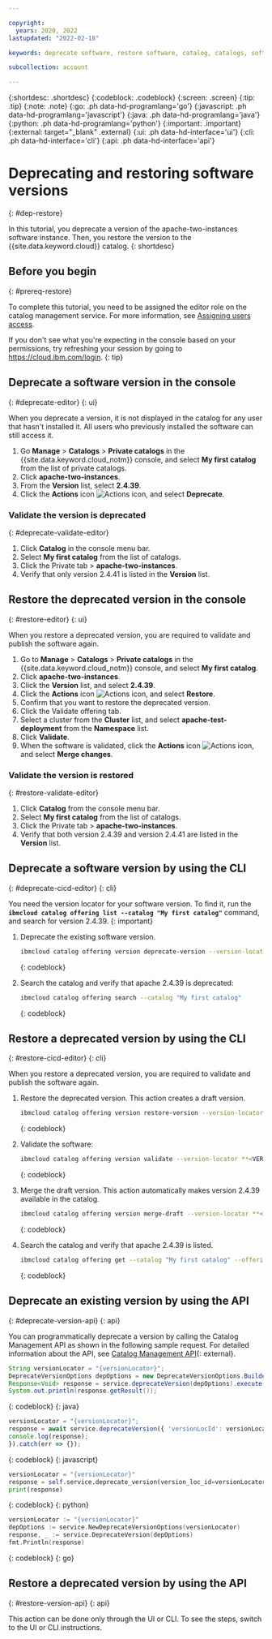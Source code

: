 ```yaml
---

copyright:
  years: 2020, 2022
lastupdated: "2022-02-18"

keywords: deprecate software, restore software, catalog, catalogs, software, private catalog

subcollection: account

---
```


{:shortdesc: .shortdesc}
{:codeblock: .codeblock}
{:screen: .screen}
{:tip: .tip}
{:note: .note}
{:go: .ph data-hd-programlang='go'}
{:javascript: .ph data-hd-programlang='javascript'}
{:java: .ph data-hd-programlang='java'}
{:python: .ph data-hd-programlang='python'}
{:important: .important}
{:external: target="_blank" .external}
{:ui: .ph data-hd-interface='ui'}
{:cli: .ph data-hd-interface='cli'}
{:api: .ph data-hd-interface='api'}

# Deprecating and restoring software versions
{: #dep-restore}

In this tutorial, you deprecate a version of the apache-two-instances software instance. Then, you restore the version to the {{site.data.keyword.cloud}} catalog.
{: shortdesc}

## Before you begin
{: #prereq-restore}

To complete this tutorial, you need to be assigned the editor role on the catalog management service. For more information, see [Assigning users access](/docs/account?topic=account-catalog-access).

   If you don't see what you're expecting in the console based on your permissions, try refreshing your session by going to https://cloud.ibm.com/login.
   {: tip}

## Deprecate a software version in the console
{: #deprecate-editor}
{: ui}

When you deprecate a version, it is not displayed in the catalog for any user that hasn't installed it. All users who previously installed the software can still access it. 

1. Go **Manage** > **Catalogs** > **Private catalogs** in the {{site.data.keyword.cloud_notm}} console, and select **My first catalog** from the list of private catalogs.
1. Click **apache-two-instances**.
1. From the **Version** list, select **2.4.39**. 
1. Click the **Actions** icon ![Actions icon](../icons/actions-icon-vertical.svg "Actions"), and select **Deprecate**.

### Validate the version is deprecated 
{: #deprecate-validate-editor}

1. Click **Catalog** in the console menu bar.
1. Select **My first catalog** from the list of catalogs.
1. Click the Private tab > **apache-two-instances**. 
1. Verify that only version 2.4.41 is listed in the **Version** list.

## Restore the deprecated version in the console
{: #restore-editor}
{: ui}

When you restore a deprecated version, you are required to validate and publish the software again.

1. Go to **Manage** > **Catalogs** > **Private catalogs** in the {{site.data.keyword.cloud_notm}} console, and select **My first catalog**.
1. Click **apache-two-instances**.
1. Click the **Version** list, and select **2.4.39**. 
1. Click the **Actions** icon ![Actions icon](../icons/actions-icon-vertical.svg "Actions"), and select **Restore**.
1. Confirm that you want to restore the deprecated version.
1. Click the Validate offering tab.
1. Select a cluster from the **Cluster** list, and select **apache-test-deployment** from the **Namespace** list.
1. Click **Validate**.
1. When the software is validated, click the **Actions** icon ![Actions icon](../icons/actions-icon-vertical.svg "Actions"), and select **Merge changes**. 

### Validate the version is restored
{: #restore-validate-editor}

1. Click **Catalog** from the console menu bar.
1. Select **My first catalog** from the list of catalogs.
1. Click the Private tab > **apache-two-instances**. 
1. Verify that both version 2.4.39 and version 2.4.41 are listed in the **Version** list.


## Deprecate a software version by using the CLI
{: #deprecate-cicd-editor}
{: cli}

You need the version locator for your software version. To find it, run the **`ibmcloud catalog offering list --catalog "My first catalog"`** command, and search for version 2.4.39.
{: important}

1. Deprecate the existing software version.
    ```bash
    ibmcloud catalog offering version deprecate-version --version-locator <VERSION_LOCATOR>
    ```
    {: codeblock}
    
1. Search the catalog and verify that apache 2.4.39 is deprecated:
    ```bash
    ibmcloud catalog offering search --catalog "My first catalog"
    ```
    {: codeblock}
    
## Restore a deprecated version by using the CLI
{: #restore-cicd-editor}
{: cli}
    
When you restore a deprecated version, you are required to validate and publish the software again.

1. Restore the deprecated version. This action creates a draft version.
    ```bash
    ibmcloud catalog offering version restore-version --version-locator <VERSION_LOCATOR>
    ```
    {: codeblock}
        
1. Validate the software:
    ```bash
    ibmcloud catalog offering version validate --version-locator **<VERSION_LOCATOR_OF_DRAFT_VERSION>** --cluster <CLUSTER> --namespace "apache-test-deployment"
    ```
    {: codeblock}
        
1. Merge the draft version. This action automatically makes version 2.4.39 available in the catalog.  
      
    ```bash
    ibmcloud catalog offering version merge-draft --version-locator **<VERSION_LOCATOR_OF_DRAFT_VERSION>**
    ```
    {: codeblock}
        
1. Search the catalog and verify that apache 2.4.39 is listed.
    ```bash
    ibmcloud catalog offering get --catalog "My first catalog" --offering "apache"
    ```
    {: codeblock}

## Deprecate an existing version by using the API
{: #deprecate-version-api}
{: api}

You can programmatically deprecate a version by calling the Catalog Management API as shown in the following sample request. For detailed information about the API, see [Catalog Management API](https://test.cloud.ibm.com/apidocs/resource-catalog/private-catalog?code=python#deprecate-version){: external}.


```java
String versionLocator = "{versionLocator}";
DeprecateVersionOptions depOptions = new DeprecateVersionOptions.Builder().versionLocId(versionLocator).build();
Response<Void> response = service.deprecateVersion(depOptions).execute();
System.out.println(response.getResult());
```
{: codeblock}
{: java}

```javascript
versionLocator = "{versionLocator}";
response = await service.deprecateVersion({ 'versionLocId': versionLocator});
console.log(response);
}).catch(err => {});
```
{: codeblock}
{: javascript}

```python
versionLocator = "{versionLocator}"
response = self.service.deprecate_version(version_loc_id=versionLocator)
print(response)
```
{: codeblock}
{: python}

```go
versionLocator := "{versionLocator}"
depOptions := service.NewDeprecateVersionOptions(versionLocator)
response, _ := service.DeprecateVersion(depOptions)
fmt.Println(response)
```
{: codeblock}
{: go}

## Restore a deprecated version by using the API
{: #restore-version-api}
{: api}

This action can be done only through the UI or CLI. To see the steps, switch to the UI or CLI instructions.

